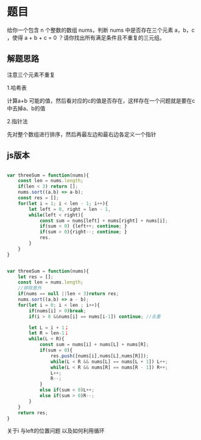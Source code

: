 # 题目

给你一个包含 n 个整数的数组 nums，判断 nums 中是否存在三个元素 a，b，c ，使得 a + b + c = 0 ？请你找出所有满足条件且不重复的三元组。

## 解题思路

注意三个元素不重复

1.哈希表

计算a+b 可能的值，然后看对应的c的值是否存在，这样存在一个问题就是要在c中去掉a、b的值

2.指针法

先对整个数组进行排序，然后再最左边和最右边各定义一个指针

## js版本

~~~JavaScript

var threeSum = function(nums){
    const len = nums.length;
    if(len < 3) return [];
    nums.sort((a,b) => a-b);
    const res = [];
    for(let i = 1; i < len - 1; i++){
        let left = 0, right = len - 1,
        while(left < right){
            const sum = nums[left] + nums[right] + nums[i];
            if(sum < 0) {left++; continue; }
            if(sum > 0){right--; continue; }
            res.
        }
    }
}


var threeSum = function(nums){
    let res = [];
    const len = nums.length;
    //排除意外
    if(nums == null ||len < 3)return res;
    nums.sort((a,b) => a - b);
    for(let i = 0; i < len ; i++){
        if(nums[i] > 0)break;
        if(i > 0 &&nums[i] == nums[i-1]) continue; //去重

        let L = i + 1；
        let R = len-1；
        while(L < R){
            const sum = nums[i] + nums[L] + nums[R];
            if(sum = 0){
                res.push([nums[i],nums[L],nums[R]]);
                while(L < R && nums[L] == nums[L + 1]) L++;
                while(L < R && nums[R] == nums[R - 1]) R++;
                L++;
                R--;
            }
            else if(sum < 0)L++;
            else if(sum > 0)R--;
        }
    }
    return res;
}
~~~

关于i 与left的位置问题  以及如何利用循环